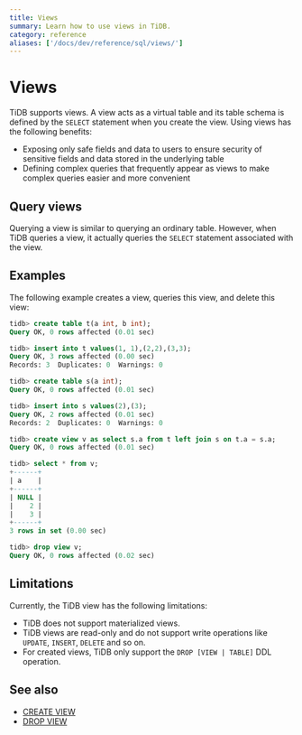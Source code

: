 ```yaml
---
title: Views
summary: Learn how to use views in TiDB.
category: reference
aliases: ['/docs/dev/reference/sql/views/']
---
```


# Views

TiDB supports views. A view acts as a virtual table and its table schema is defined by the `SELECT` statement when you create the view. Using views has the following benefits:

- Exposing only safe fields and data to users to ensure security of sensitive fields and data stored in the underlying table
- Defining complex queries that frequently appear as views to make complex queries easier and more convenient

## Query views

Querying a view is similar to querying an ordinary table. However, when TiDB queries a view, it actually queries the `SELECT` statement associated with the view.

## Examples

The following example creates a view, queries this view, and delete this view:

```sql
tidb> create table t(a int, b int);
Query OK, 0 rows affected (0.01 sec)

tidb> insert into t values(1, 1),(2,2),(3,3);
Query OK, 3 rows affected (0.00 sec)
Records: 3  Duplicates: 0  Warnings: 0

tidb> create table s(a int);
Query OK, 0 rows affected (0.01 sec)

tidb> insert into s values(2),(3);
Query OK, 2 rows affected (0.01 sec)
Records: 2  Duplicates: 0  Warnings: 0

tidb> create view v as select s.a from t left join s on t.a = s.a;
Query OK, 0 rows affected (0.01 sec)

tidb> select * from v;
+------+
| a    |
+------+
| NULL |
|    2 |
|    3 |
+------+
3 rows in set (0.00 sec)

tidb> drop view v;
Query OK, 0 rows affected (0.02 sec)
```

## Limitations

Currently, the TiDB view has the following limitations:

- TiDB does not support materialized views.
- TiDB views are read-only and do not support write operations like `UPDATE`, `INSERT`, `DELETE` and so on.
- For created views, TiDB only support the `DROP [VIEW | TABLE]` DDL operation.

## See also

- [CREATE VIEW](/sql-statements/sql-statement-create-view.md)
- [DROP VIEW](/sql-statements/sql-statement-drop-view.md)
